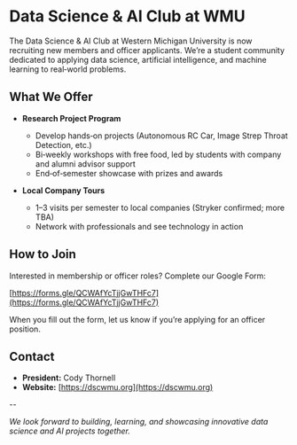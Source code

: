 # Data Science & AI Club at WMU

The Data Science & AI Club at Western Michigan University is now recruiting new members and officer applicants. We’re a student community dedicated to applying data science, artificial intelligence, and machine learning to real‑world problems.

## What We Offer

* **Research Project Program**

  * Develop hands‑on projects (Autonomous RC Car, Image Strep Throat Detection, etc.)
  * Bi‑weekly workshops with free food, led by students with company and alumni advisor support
  * End‑of‑semester showcase with prizes and awards

* **Local Company Tours**

  * 1–3 visits per semester to local companies (Stryker confirmed; more TBA)
  * Network with professionals and see technology in action

## How to Join

Interested in membership or officer roles? Complete our Google Form:

[https://forms.gle/QCWAfYcTjjGwTHFc7](https://forms.gle/QCWAfYcTjjGwTHFc7)

When you fill out the form, let us know if you’re applying for an officer position.

## Contact

* **President:** Cody Thornell
* **Website:** [https://dscwmu.org](https://dscwmu.org)

\--

*We look forward to building, learning, and showcasing innovative data science and AI projects together.*

